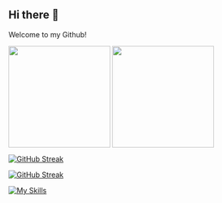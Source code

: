 ## Hi there 👋

<!--
**biuwuLOK/biuwuLOK** is a ✨ _special_ ✨ repository because its `README.md` (this file) appears on your GitHub profile.

Here are some ideas to get you started:

- 🔭 I’m currently working on ...
- 🌱 I’m currently learning ...
- 👯 I’m looking to collaborate on ...
- 🤔 I’m looking for help with ...
- 💬 Ask me about ...
- 📫 How to reach me: ...
- 😄 Pronouns: ...
- ⚡ Fun fact: ...
-->

Welcome to my Github!

<div>
  <img height=200 align="center" src="https://github-readme-stats.vercel.app/api?username=biuwuLOK&rank_icon=github&include_all_commits&layout=compact&bg_color=30,CC66FF,DD90DD,EAABC7,F1BBBA" />
  <img height=200 align="center" src="https://github-readme-stats.vercel.app/api/top-langs?username=biuwuLOK&layout=compact&langs_count=8&card_width=320&theme=onedark" />
</div>

[![GitHub Streak](https://streak-stats.demolab.com?user=biuwuLOK)](https://git.io/streak-stats)

[![GitHub Streak](https://streak-stats.demolab.com?user=biuwuLOK&theme=rust-ferris-dark&border_radius=10&date_format=M%20j%5B%2C%20Y%5D&card_width=490)](https://git.io/streak-stats)

[![My Skills](https://skillicons.dev/icons?i=js,html,css,wasm)](https://skillicons.dev)
